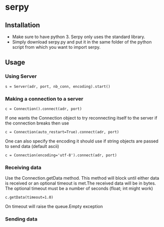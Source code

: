 # serpy


## Installation
 - Make sure to have python 3. Serpy only uses the standard library.
 - Simply download serpy.py and put it in the same folder of the python script from which you want to import serpy.
 
## Usage
### Using Server
```Python3
s = Server(adr, port, nb_conn, encoding).start()
```
### Making a connection to a server

```Python3
c = Connection().connect(adr, port)
```
If one wants the Connection object to try reconnecting itself to the server if the connection breaks then use
```Python3
c = Connection(auto_restart=True).connect(adr, port)
```
One can also specify the encoding it should use if string objects are passed to send data (default ascii)
```Python3
c = Connection(encoding='utf-8').connect(adr, port)
```

### Receiving data
Use the Connection.getData method. This method will block until either data is received or an optional timeout is met.The received data will be in bytes.
The optional timeout must be a number of seconds (float; int might work)
```Python3
c.getData(timeout=1.0)
```
On timeout will raise the queue.Empty exception

### Sending data
